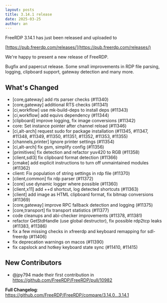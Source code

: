 ```yaml
---
layout: posts
title: 3.14.1 release
date: 2025-03-25
author: an
---
```


FreeRDP 3.14.1 has just been released and uploaded to

[https://pub.freerdp.com/releases/](https://pub.freerdp.com/releases/)

We're happy to present a new release of FreeRDP.

Bugfix and papercut release.
 Some small improvements in RDP file parsing, logging,
 clipboard support, gateway detection and many more.
 
 ## What's Changed
 * [core,gateway] add rts parser checks (#11340)
 * [core,gateway] additional RTS checks (#11341)
 * [ci,workflow] use mk-build-deps to install deps (#11343)
 * [ci,workflow] add equivs dependency (#11344)
 * [clipboard] improve logging, fix image conversions (#11342)
 * core: Set instance pointer after channel reload (#11346)
 * [ci,alt-arch] request sudo for package installation (#11345, #11347, #11348,
   #11349, #11350, #11351, #11352, #11353, #11355)
 * [channels,printer] Ignore printer settings (#11354)
 * [ci,alt-arch] fix gsm, simplify config (#11356)
 * [primitives] fix detection and refactor yuv420 to RGB (#11358)
 * [client,sdl3] fix clipboard format detection (#11366)
 * [cmake] add explicit instructions to turn off unmaintained modules (#11362)
 * client: Fix population of string settings in rdp file (#11370)
 * [client,common] fix rdp parser (#11372)
 * [core] use dynamic logger where possible (#11360)
 * [client,x11] add <ctrl>+<alt>+d shortcut, log detected shortcuts (#11363)
 * [client] add image as HTML clipboard format, fix bitmap conversions (#11369)
 * [core,gateway] improve RPC fallback detection and logging (#11375)
 * [core,transport] fix transport statistics (#11377)
 * code cleanups and abi-checker improvements (#11378, #11381)
 * refactor GetStdHandle (use global destructor), fix possible rdp2tcp leaks (#11383, #11386)
 * fix a few missing checks in xfreerdp and keyboard remapping for sdl-freerdp (#11406)
 * fix deprecation warnings on macos (#11390)
 * fix capslock and hotkey keyboard state sync (#11410, #11415)
 
## New Contributors
* @jpy794 made their first contribution in https://github.com/FreeRDP/FreeRDP/pull/10982

**Full Changelog**: https://github.com/FreeRDP/FreeRDP/compare/3.14.0...3.14.1

